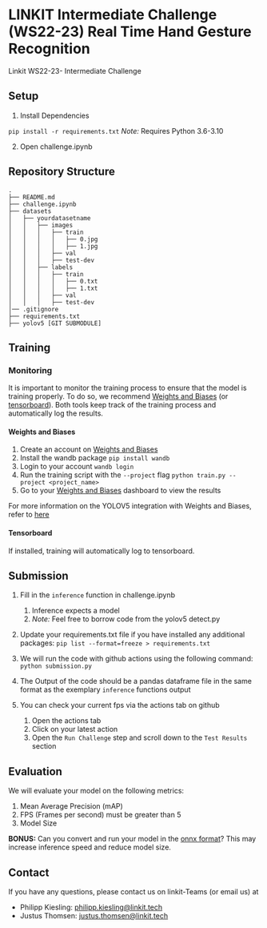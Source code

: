 # LINKIT Intermediate Challenge (WS22-23) Real Time Hand Gesture Recognition 
Linkit WS22-23- Intermediate Challenge 

## Setup
1. Install Dependencies

`pip install -r requirements.txt`
_Note:_ Requires Python 3.6-3.10

2. Open challenge.ipynb

## Repository Structure
```
.
├── README.md
├── challenge.ipynb
├── datasets
│   ├── yourdatasetname 
│   │   ├── images
│   │   │   ├── train
│   │   │   │   ├── 0.jpg
│   │   │   │   ├── 1.jpg
│   │   │   ├── val 
│   │   │   ├── test-dev
│   │   ├── labels
│   │   │   ├── train
│   │   │   │   ├── 0.txt
│   │   │   │   ├── 1.txt
│   │   │   ├── val 
│   │   │   ├── test-dev
│── .gitignore
├── requirements.txt
├── yolov5 [GIT SUBMODULE]
```

## Training 
### Monitoring
It is important to monitor the training process to ensure that the model is training properly. 
To do so, we recommend [Weights and Biases](https://wandb.ai/) (or [tensorboard](https://www.tensorflow.org/tensorboard)). 
Both tools keep track of the training process and automatically log the results. 
#### Weights and Biases
1. Create an account on [Weights and Biases](https://wandb.ai/)
2. Install the wandb package `pip install wandb`
3. Login to your account `wandb login`
4. Run the training script with the `--project` flag `python train.py --project <project_name>`
5. Go to your [Weights and Biases](https://wandb.ai/) dashboard to view the results

For more information on the YOLOV5 integration with Weights and Biases, refer to [here](https://docs.wandb.ai/guides/integrations/yolov5)

#### Tensorboard
If installed, training will automatically log to tensorboard.
### 

## Submission
1. Fill in the `inference` function in challenge.ipynb
   1. Inference expects a model 
   2. *Note:* Feel free to borrow code from the yolov5 detect.py
2. Update your requirements.txt file if you have installed any additional packages: `pip list --format=freeze > requirements.txt`
3. We will run the code with github actions using the following command: 
`python submission.py`

4. The Output of the code should be a pandas dataframe file in the same format as the exemplary `inference` functions output
5. You can check your current fps via the actions tab on github
   1. Open the actions tab
   2. Click on your latest action
   3. Open the `Run Challenge` step and scroll down to the `Test Results` section

## Evaluation
We will evaluate your model on the following metrics:
1. Mean Average Precision (mAP)
2. FPS (Frames per second) must be greater than 5
3. Model Size

**BONUS:** Can you convert and run your model in the [onnx format](https://onnx.ai/)?
This may increase inference speed and reduce model size.

## Contact
If you have any questions, please contact us on linkit-Teams (or email us) at
- Philipp Kiesling: philipp.kiesling@linkit.tech
- Justus Thomsen: justus.thomsen@linkit.tech
